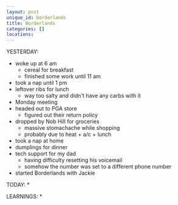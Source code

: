 ```yaml
---
layout: post
unique_id: borderlands
title: Borderlands
categories: []
locations: 
---
```


YESTERDAY:
* woke up at 6 am
  * cereal for breakfast
  * finished some work until 11 am
* took a nap until 1 pm
* leftover ribs for lunch
  * way too salty and didn't have any carbs with it
* Monday meeting
* headed out to PGA store
  * figured out their return policy
* dropped by Nob Hill for groceries
  * massive stomachache while shopping
  * probably due to heat + a/c + lunch
* took a nap at home
* dumplings for dinner
* tech support for my dad
  * having difficulty resetting his voicemail
  * somehow the number was set to a different phone number
* started Borderlands with Jackie

TODAY:
* 

LEARNINGS:
* 
